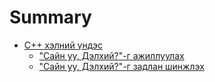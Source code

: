 # Summary

- [C++ хэлний үндэс](chapter_1.md)
    - ["Сайн уу, Дэлхий?"-г ажиллуулах](chapter_1_1.md)
    - ["Сайн уу, Дэлхий?"-г задлан шинжлэх](chapter_1_2.md)